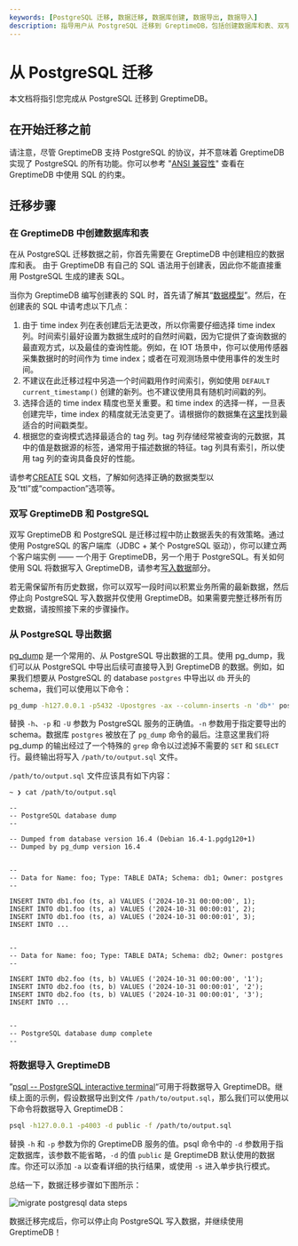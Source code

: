 ```yaml
---
keywords: [PostgreSQL 迁移, 数据迁移, 数据库创建, 数据导出, 数据导入]
description: 指导用户从 PostgreSQL 迁移到 GreptimeDB，包括创建数据库和表、双写策略、数据导出和导入等步骤。
---
```


# 从 PostgreSQL 迁移

本文档将指引您完成从 PostgreSQL 迁移到 GreptimeDB。

## 在开始迁移之前

请注意，尽管 GreptimeDB 支持 PostgreSQL 的协议，并不意味着 GreptimeDB 实现了 PostgreSQL
的所有功能。你可以参考 "[ANSI 兼容性](/reference/sql/compatibility.md)" 查看在 GreptimeDB 中使用 SQL 的约束。

## 迁移步骤

### 在 GreptimeDB 中创建数据库和表

在从 PostgreSQL 迁移数据之前，你首先需要在 GreptimeDB 中创建相应的数据库和表。
由于 GreptimeDB 有自己的 SQL 语法用于创建表，因此你不能直接重用 PostgreSQL 生成的建表 SQL。

当你为 GreptimeDB 编写创建表的 SQL 时，首先请了解其“[数据模型](/user-guide/concepts/data-model.md)”。然后，在创建表的
SQL 中请考虑以下几点：

1. 由于 time index 列在表创建后无法更改，所以你需要仔细选择 time index
   列。时间索引最好设置为数据生成时的自然时间戳，因为它提供了查询数据的最直观方式，以及最佳的查询性能。例如，在 IOT
   场景中，你可以使用传感器采集数据时的时间作为 time index；或者在可观测场景中使用事件的发生时间。
2. 不建议在此迁移过程中另造一个时间戳用作时间索引，例如使用 `DEFAULT current_timestamp()` 创建的新列。也不建议使用具有随机时间戳的列。
3. 选择合适的 time index 精度也至关重要。和 time index 的选择一样，一旦表创建完毕，time index
   的精度就无法变更了。请根据你的数据集在[这里](/reference/sql/data-types#data-types-compatible-with-mysql-and-postgresql)找到最适合的时间戳类型。
4. 根据您的查询模式选择最适合的 tag 列。tag 列存储经常被查询的元数据，其中的值是数据源的标签，通常用于描述数据的特征。tag
   列具有索引，所以使用 tag 列的查询具备良好的性能。

请参考[CREATE](/reference/sql/create.md) SQL 文档，了解如何选择正确的数据类型以及“ttl”或“compaction”选项等。

### 双写 GreptimeDB 和 PostgreSQL

双写 GreptimeDB 和 PostgreSQL 是迁移过程中防止数据丢失的有效策略。通过使用 PostgreSQL 的客户端库（JDBC + 某个 PostgreSQL
驱动），你可以建立两个客户端实例 —— 一个用于 GreptimeDB，另一个用于 PostgreSQL。有关如何使用 SQL 将数据写入
GreptimeDB，请参考[写入数据](/user-guide/ingest-data/for-iot/sql.md)部分。

若无需保留所有历史数据，你可以双写一段时间以积累业务所需的最新数据，然后停止向 PostgreSQL 写入数据并仅使用
GreptimeDB。如果需要完整迁移所有历史数据，请按照接下来的步骤操作。

### 从 PostgreSQL 导出数据

[pg_dump](https://www.postgresql.org/docs/current/app-pgdump.html) 是一个常用的、从 PostgreSQL 导出数据的工具。使用
pg_dump，我们可以从 PostgreSQL 中导出后续可直接导入到 GreptimeDB 的数据。例如，如果我们想要从 PostgreSQL 的 database
`postgres` 中导出以 `db` 开头的 schema，我们可以使用以下命令：

```bash
pg_dump -h127.0.0.1 -p5432 -Upostgres -ax --column-inserts -n 'db*' postgres | grep -v "^SE" > /path/to/output.sql
```

替换 `-h`、`-p` 和 `-U` 参数为 PostgreSQL 服务的正确值。`-n` 参数用于指定要导出的 schema。数据库 `postgres` 被放在了 `pg_dump` 命令的最后。注意这里我们将
pg_dump 的输出经过了一个特殊的 `grep` 命令以过滤掉不需要的 `SET` 和 `SELECT` 行。最终输出将写入 `/path/to/output.sql`
文件。

`/path/to/output.sql` 文件应该具有如下内容：

```plaintext
~ ❯ cat /path/to/output.sql

--
-- PostgreSQL database dump
--

-- Dumped from database version 16.4 (Debian 16.4-1.pgdg120+1)
-- Dumped by pg_dump version 16.4


--
-- Data for Name: foo; Type: TABLE DATA; Schema: db1; Owner: postgres
--

INSERT INTO db1.foo (ts, a) VALUES ('2024-10-31 00:00:00', 1);
INSERT INTO db1.foo (ts, a) VALUES ('2024-10-31 00:00:01', 2);
INSERT INTO db1.foo (ts, a) VALUES ('2024-10-31 00:00:01', 3);
INSERT INTO ...


--
-- Data for Name: foo; Type: TABLE DATA; Schema: db2; Owner: postgres
--

INSERT INTO db2.foo (ts, b) VALUES ('2024-10-31 00:00:00', '1');
INSERT INTO db2.foo (ts, b) VALUES ('2024-10-31 00:00:01', '2');
INSERT INTO db2.foo (ts, b) VALUES ('2024-10-31 00:00:01', '3');
INSERT INTO ...


--
-- PostgreSQL database dump complete
--
```

### 将数据导入 GreptimeDB

”[psql -- PostgreSQL interactive terminal](https://www.postgresql.org/docs/current/app-psql.html)“可用于将数据导入
GreptimeDB。继续上面的示例，假设数据导出到文件 `/path/to/output.sql`，那么我们可以使用以下命令将数据导入 GreptimeDB：

```bash
psql -h127.0.0.1 -p4003 -d public -f /path/to/output.sql
```

替换 `-h` 和 `-p` 参数为你的 GreptimeDB 服务的值。psql 命令中的 `-d` 参数用于指定数据库，该参数不能省略，`-d` 的值 `public` 是 GreptimeDB 默认使用的数据库。你还可以添加 `-a` 以查看详细的执行结果，或使用 `-s` 进入单步执行模式。

总结一下，数据迁移步骤如下图所示：

![migrate postgresql data steps](/migration-postgresql.jpg)

数据迁移完成后，你可以停止向 PostgreSQL 写入数据，并继续使用 GreptimeDB！
